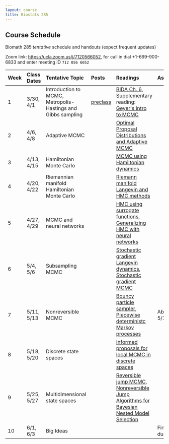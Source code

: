 ```yaml
---
layout: course
title: Biostats 285
---
```


## Course Schedule

Biomath 285 _tentative_ schedule and handouts (expect frequent updates)

Zoom link: <https://ucla.zoom.us/j/7120566052>, for call in dial +1-669-900-6833 and enter meeting ID `712 056 6052`

| Week | Class Dates | Tentative Topic | Posts | Readings | Assignments
|:-----------|:-----------|:------------|:------------|:------------|:------------|
|  1 | 3/30, 4/1   | Introduction to MCMC, Metropolis-Hastings and Gibbs sampling | [preclass](https://ucla-biostats-285.github.io/biostats285spring2021/preclass.html) | [BIDA Ch. 6](https://ucla-biostats-285.github.io/biostats285spring2021/reading/BIDA.pdf), Supplementary reading: [Geyer's intro to MCMC](https://ucla-biostats-285.github.io/biostats285spring2021/reading/GeyerIntro.pdf)
|  2 | 4/6, 4/8 | Adaptive MCMC | | [Optimal Proposal Distributions and Adaptive MCMC](https://ucla-biostats-285.github.io/biostats285spring2021/reading/AdaptiveMCMC.pdf)
|  3 | 4/13, 4/15 | Hamiltonian Monte Carlo | | [MCMC using Hamiltonian dynamics](https://ucla-biostats-285.github.io/biostats285spring2021/reading/Neal2011.pdf)
|  4 | 4/20, 4/22 | Riemannian manifold Hamiltonian Monte Carlo | | [Riemann manifold Langevin and HMC methods](https://ucla-biostats-285.github.io/biostats285spring2021/reading/RMHMC.pdf)
|  5 | 4/27, 4/29   | MCMC and neural networks | | [HMC using surrogate functions](https://ucla-biostats-285.github.io/biostats285spring2021/reading/Zhang2017.pdf), [Generalizing HMC with neural networks](https://ucla-biostats-285.github.io/biostats285spring2021/reading/Levy2018.pdf)
|  6 | 5/4, 5/6  | Subsampling MCMC | | [Stochastic gradient Langevin dynamics](https://ucla-biostats-285.github.io/biostats285spring2021/reading/WellingTeh2011.pdf), [Stochastic gradient MCMC](https://ucla-biostats-285.github.io/biostats285spring2021/reading/sgMCMC.pdf)
|  7 | 5/11, 5/13 | Nonreversible MCMC | | [Bouncy particle sampler](https://ucla-biostats-285.github.io/biostats285spring2021/reading/BPS.pdf),  [Piecewise deterministc Markov processes](https://ucla-biostats-285.github.io/biostats285spring2021/reading/piecewiseDeterministic.pdf)| Abstract, due 5/13
|  8 | 5/18, 5/20 | Discrete state spaces | | [Informed proposals for local MCMC in discrete spaces](https://ucla-biostats-285.github.io/biostats285spring2021/reading/zanella2020.pdf) |
|  9 | 5/25, 5/27   | Multidimensional state spaces | |[Reversible jump MCMC](https://ucla-biostats-285.github.io/biostats285spring2021/reading/reversibleJump.pdf), [Nonreversible Jump Algorithms for Bayesian Nested Model Selection](https://ucla-biostats-285.github.io/biostats285spring2021/reading/nonreversibleJump.pdf)
| 10 | 6/1, 6/3  | Big Ideas | | |Final project, due 6/3